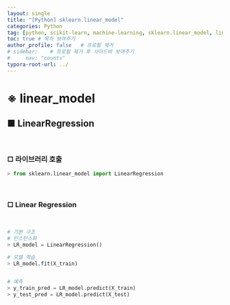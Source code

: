 ```yaml
---
layout: single
title: "[Python] sklearn.linear_model"
categories: Python
tag: [python, scikit-learn, machine-learning, sklearn.linear_model, linear-regression]
toc: true # 목차 보여주기
author_profile: false   # 프로필 제거
# sidebar:    # 프로필 제거 후 사이드바 보여주기
#     nav: "counts"
typora-root-url: ../
---
```


# ※ linear_model
## ■ LinearRegression

<br>

### □ 라이브러리 호출

```py
> from sklearn.linear_model import LinearRegression
```

<br>

### □ Linear Regression

<br>

```py
# 기본 구조
# 인스턴스화
> LR_model = LinearRegression()

# 모델 학습
> LR_model.fit(X_train)


# 예측
> y_train_pred = LR_model.predict(X_train)
> y_test_pred = LR_model.predict(X_test)
```